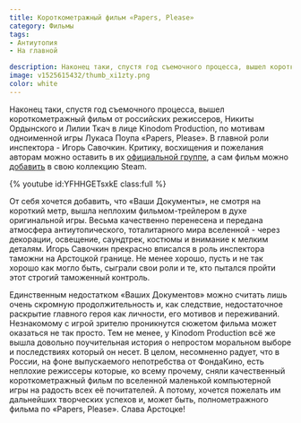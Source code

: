 ```yaml
---
title: Короткометражный фильм «Papers, Please»
category: Фильмы
tags:
- Антиутопия
- На главной

description: Наконец таки, спустя год съемочного процесса, вышел короткометражный фильм от российских режиссеров, Никиты Ордынского и Лилии Ткач.
image: v1525615432/thumb_xi1zty.png
color: white
---
```


Наконец таки, спустя год съемочного процесса, вышел короткометражный фильм от российских режиссеров, Никиты Ордынского и Лилии Ткач в лице Kinodom Production, по мотивам одноименной игры Лукаса Поупа «Papers, Please». В главной роли инспектора - Игорь Савочкин. Критику, восхищения и пожелания авторам можно оставить в их [официальной группе][1], а сам фильм можно [добавить][2] в свою коллекцию Steam.

<!-- more -->

{% youtube id:YFHHGETsxkE class:full %}

От себя хочется добавить, что «Ваши Документы», не смотря на короткий метр, вышла неплохим фильмом-трейлером в духе оригинальной игры. Весьма качественно перенесена и передана атмосфера антиутопического, тоталитарного мира вселенной - через декорации, освещение, саундтрек, костюмы и внимание к мелким деталям. Игорь Савочкин прекрасно вписался в роль инспектора таможни на Арстоцкой границе. Не менее хорошо, пусть и не так хорошо как могло быть, сыграли свои роли и те, кто пытался пройти этот строгий таможенный контроль.

Единственным недостатком «Ваших Документов» можно считать лишь очень скромную продолжительность и, как следствие, недостаточное раскрытие главного героя как личности, его мотивов и переживаний. Незнакомому с игрой зрителю проникнутся сюжетом фильма может оказаться не так просто. Тем не менее, у Kinodom Production всё же вышла довольно поучительная история о непростом моральном выборе и последствиях который он несет. В целом, несомненно радует, что в России, на фоне выпускаемого непотребства от ФондаКино, есть неплохие режиссеры которые, ко всему прочему, сняли качественный короткометражный фильм по вселенной маленькой компьютерной игры на радость всех её почитателей. А потому, хочется пожелать им дальнейших творческих успехов и, может быть, полнометражного фильма по «Papers, Please». Слава Арстоцке!

[1]:	https://vk.com/paperspleasefilm
[2]:	http://store.steampowered.com/app/804320/Papers_Please__The_Short_Film/